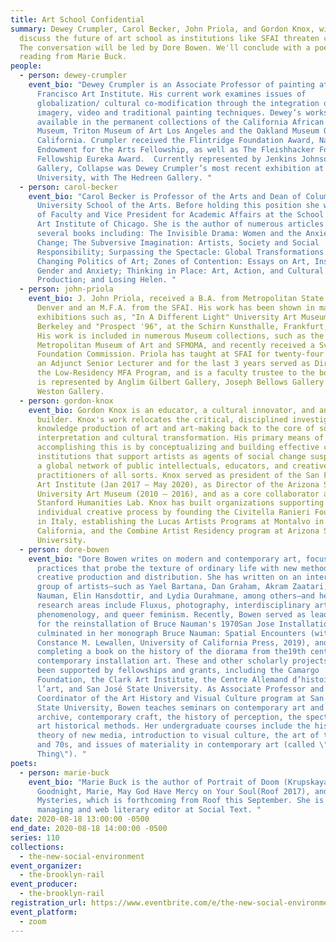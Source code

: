 ```yaml
---
title: Art School Confidential
summary: Dewey Crumpler, Carol Becker, John Priola, and Gordon Knox, will
  discuss the future of art school as institutions like SFAI threaten closer.
  The conversation will be led by Dore Bowen. We'll conclude with a poetry
  reading from Marie Buck.
people:
  - person: dewey-crumpler
    event_bio: "Dewey Crumpler is an Associate Professor of painting at San
      Francisco Art Institute. His current work examines issues of
      globalization/ cultural co-modification through the integration of digital
      imagery, video and traditional painting techniques. Dewey’s works are
      available in the permanent collections of the California African American
      Museum, Triton Museum of Art Los Angeles and the Oakland Museum Of
      California. Crumpler received the Flintridge Foundation Award, National
      Endowment for the Arts Fellowship, as well as The Fleishhacker Foundation
      Fellowship Eureka Award.  Currently represented by Jenkins Johnsons
      Gallery, Collapse was Dewey Crumpler’s most recent exhibition at Seattle
      University, with The Hedreen Gallery. "
  - person: carol-becker
    event_bio: "Carol Becker is Professor of the Arts and Dean of Columbia
      University School of the Arts. Before holding this position she was Dean
      of Faculty and Vice President for Academic Affairs at the School of the
      Art Institute of Chicago. She is the author of numerous articles and
      several books including: The Invisible Drama: Women and the Anxiety of
      Change; The Subversive Imagination: Artists, Society and Social
      Responsibility; Surpassing the Spectacle: Global Transformations and the
      Changing Politics of Art; Zones of Contention: Essays on Art, Institution,
      Gender and Anxiety; Thinking in Place: Art, Action, and Cultural
      Production; and Losing Helen. "
  - person: john-priola
    event_bio: J. John Priola, received a B.A. from Metropolitan State College,
      Denver and an M.F.A. from the SFAI. His work has been shown in major
      exhibitions such as, "In A Different Light" University Art Museum,
      Berkeley and "Prospect '96", at the Schirn Kunsthalle, Frankfurt, Germany.
      His work is included in numerous Museum collections, such as the
      Metropolitan Museum of Art and SFMOMA, and recently received a Svane
      Foundation Commission. Priola has taught at SFAI for twenty-four years, is
      an Adjunct Senior Lecturer and for the last 3 years served as Director of
      the Low-Residency MFA Program, and is a faculty trustee to the board. He
      is represented by Anglim Gilbert Gallery, Joseph Bellows Gallery and
      Weston Gallery.
  - person: gordon-knox
    event_bio: Gordon Knox is an educator, a cultural innovator, and an institution
      builder. Knox's work relocates the critical, disciplined investigation and
      knowledge production of art and art-making back to the core of social
      interpretation and cultural transformation. His primary means of
      accomplishing this is by conceptualizing and building effective cultural
      institutions that support artists as agents of social change suspended in
      a global network of public intellectuals, educators, and creative
      practitioners of all sorts. Knox served as president of the San Francisco
      Art Institute (Jan 2017 – May 2020), as Director of the Arizona State
      University Art Museum (2010 – 2016), and as a core collaborator at the
      Stanford Humanities Lab. Knox has built organizations supporting the
      individual creative process by founding the Civitella Ranieri Foundation
      in Italy, establishing the Lucas Artists Programs at Montalvo in
      California, and the Combine Artist Residency program at Arizona State
      University.
  - person: dore-bowen
    event_bio: "Dore Bowen writes on modern and contemporary art, focusing on
      practices that probe the texture of ordinary life with new methods of
      creative production and distribution. She has written on an international
      group of artists—such as Yael Bartana, Dan Graham, Akram Zaatari, Bruce
      Nauman, Elin Hansdottir, and Lydia Ourahmane, among others—and her
      research areas include Fluxus, photography, interdisciplinary art,
      phenomenology, and queer feminism. Recently, Bowen served as lead curator
      for the reinstallation of Bruce Nauman's 1970San Jose Installation, which
      culminated in her monograph Bruce Nauman: Spatial Encounters (with
      Constance M. Lewallen, University of California Press, 2019), and she is
      completing a book on the history of the diorama from the19th century to
      contemporary installation art. These and other scholarly projects have
      been supported by fellowships and grants, including the Camargo
      Foundation, the Clark Art Institute, the Centre Allemand d’histoire de
      l’art, and San José State University. As Associate Professor and
      Coordinator of the Art History and Visual Culture program at San José
      State University, Bowen teaches seminars on contemporary art and the
      archive, contemporary craft, the history of perception, the spectacle, and
      art historical methods. Her undergraduate courses include the history and
      theory of new media, introduction to visual culture, the art of the 1960s
      and 70s, and issues of materiality in contemporary art (called \"The
      Thing\"). "
poets:
  - person: marie-buck
    event_bio: "Marie Buck is the author of Portrait of Doom (Krupskaya 2015),
      Goodnight, Marie, May God Have Mercy on Your Soul(Roof 2017), and Unsolved
      Mysteries, which is forthcoming from Roof this September. She is the
      managing and web literary editor at Social Text. "
date: 2020-08-18 13:00:00 -0500
end_date: 2020-08-18 14:00:00 -0500
series: 110
collections:
  - the-new-social-environment
event_organizer:
  - the-brooklyn-rail
event_producer:
  - the-brooklyn-rail
registration_url: https://www.eventbrite.com/e/the-new-social-environment-110-art-school-confidential-tickets-116803025995
event_platform:
  - zoom
---
```

